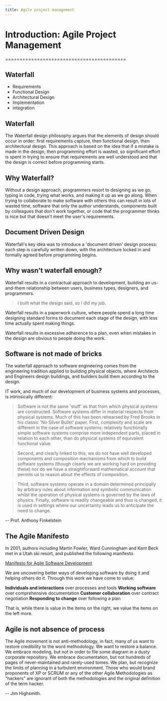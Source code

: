 ```yaml
---
title: Agile project management
---
```


# Introduction: Agile Project Management
==========================================

Waterfall
---------

* Requirements
* Functional Design
* Architectural Design
* Implementation
* integration

Waterfall
----------

The Waterfall design philosophy argues that the elements of design
should occur in order: first requirements capture, then functional design,
then architectural design. This approach is based on the idea that if a
mistake is made in the design, then programming effort is wasted, so
significant effort is spent in trying to ensure that requirements are
well understood and that the design is correct before programming starts.

Why Waterfall?
--------------

Without a design approach, programmers resort to designing as we go,
typing in code, trying what works, and making it up as we go along.
When trying to collaborate to make software with others this can
result in lots of wasted time, software that only the author understands,
components built by colleagues that don't work together, or code that
the programmer thinks is nice but that doesn't meet the user's requirements.

Document Driven Design
----------------------

Waterfall's key idea was to introduce a 'document driven' design process:
each step is carefully written down, with the architecture locked in and
formally agreed before programming begins.

Why wasn't waterfall enough?
----------------------------

Waterfall results in a contractual approach to development,
building an us-and-them relationship between users, business types,
designers, and programmers.

> I built what the design said, so I did my job.

Waterfall results in a paperwork culture, where people spend a long time
designing standard forms to document each stage of the design, with
less time actually spent making things.

Waterfall results in excessive adherence to a plan, even when mistakes in the
design are obvious to people doing the work.

Software is not made of bricks
------------------------------

The waterfall approach to software engineering comes from the engineering
tradition applied to building physical objects, where Architects and
Engineers design buildings, and builders build them according to the design.

IT work, and much of our development of business systems
and processes, is intrinsically different:

>Software is not the same 'stuff' as that from which physical systems are
constructed. Software systems differ in material respects from physical systems.
Much of this has been rehearsed by Fred Brooks in his classic
'No Silver Bullet' paper. First, complexity and scale are different
in the case of software systems: relatively functionally simple
software systems comprise more independent parts, placed in
relation to each other, than do physical systems of equivalent
functional value.

>Second, and clearly linked to this, we do not
have well developed components and composition mechanisms from
which to build software systems (though clearly we are working
hard on providing these) nor do we have a straightforward
mathematical account that permits us to reason about the
effects of composition.

>Third, software systems operate in a domain determined principally by
arbitrary rules about information and symbolic communication whilst the
operation of physical systems is governed by the laws of physics.
Finally, software is readily changeable and thus is changed, it is
used in settings where our uncertainty leads us to
anticipate the need to change.

-- Prof. Anthony Finkelstein

The Agile Manifesto
-------------------

In 2001, authors including Martin Fowler, Ward Cunningham and Kent Beck
met in a Utah ski resort, and published the following manifesto.

[Manifesto for Agile Software Development](http://agilemanifesto.org/)

We are uncovering better ways of developing software by doing it and
helping others do it. Through this work we have come to value:

**Individuals and interactions** over processes and tools
**Working software** over comprehensive documentation
**Customer collaboration** over contract negotiation
**Responding to change** over following a plan

That is, while there is value in the items on the right,
we value the items on the left more.

Agile is not absence of process
-------------------------------

The Agile movement is not anti-methodology, in fact, many of us want to
restore credibility to the word methodology. We want to restore a balance.
We embrace modeling, but not in order to file some diagram in a dusty
corporate repository. We embrace documentation, but not hundreds of
pages of never-maintained and rarely-used tomes. We plan, but recognize
the limits of planning in a turbulent environment. Those who would brand
proponents of XP or SCRUM or any of the other Agile Methodologies
as "hackers" are ignorant of both the methodologies and the
original definition of the term hacker.

-- Jim Highsmith.
